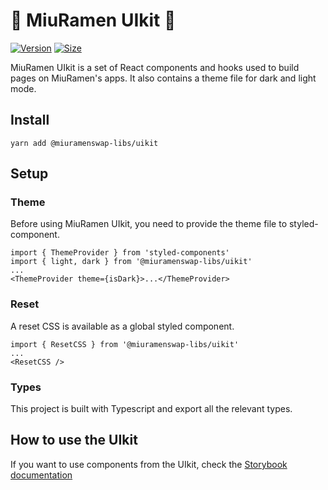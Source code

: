 # 🍡 MiuRamen UIkit 🍵

[![Version](https://img.shields.io/npm/v/@miuramenswap-libs/uikit)](https://www.npmjs.com/package/@miuramenswap-libs/uikit) [![Size](https://img.shields.io/bundlephobia/min/@miuramenswap-libs/uikit)](https://www.npmjs.com/package/@miuramenswap-libs/uikit)

MiuRamen UIkit is a set of React components and hooks used to build pages on MiuRamen's apps. It also contains a theme file for dark and light mode.

## Install

`yarn add @miuramenswap-libs/uikit`

## Setup

### Theme

Before using MiuRamen UIkit, you need to provide the theme file to styled-component.

```
import { ThemeProvider } from 'styled-components'
import { light, dark } from '@miuramenswap-libs/uikit'
...
<ThemeProvider theme={isDark}>...</ThemeProvider>
```

### Reset

A reset CSS is available as a global styled component.

```
import { ResetCSS } from '@miuramenswap-libs/uikit'
...
<ResetCSS />
```

### Types

This project is built with Typescript and export all the relevant types.

## How to use the UIkit

If you want to use components from the UIkit, check the [Storybook documentation](https://miuramenswap.github.io/miuramen-uikit/)
